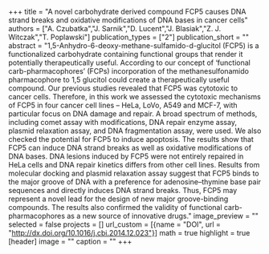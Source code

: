 +++
title = "A novel carbohydrate derived compound FCP5 causes DNA strand breaks and oxidative modifications of DNA bases in cancer cells"
authors = ["A. Czubatka","J. Sarnik","D. Lucent","J. Blasiak","Z. J. Witczak","T. Poplawski"]
publication_types = ["2"]
publication_short = ""
abstract = "1,5-Anhydro-6-deoxy-methane-sulfamido-d-glucitol (FCP5) is a functionalized carbohydrate containing functional groups that render it potentially therapeutically useful. According to our concept of ‘functional carb-pharmacophores’ (FCPs) incorporation of the methanesulfonamido pharmacophore to 1,5 glucitol could create a therapeutically useful compound. Our previous studies revealed that FCP5 was cytotoxic to cancer cells. Therefore, in this work we assessed the cytotoxic mechanisms of FCP5 in four cancer cell lines – HeLa, LoVo, A549 and MCF-7, with particular focus on DNA damage and repair. A broad spectrum of methods, including comet assay with modifications, DNA repair enzyme assay, plasmid relaxation assay, and DNA fragmentation assay, were used. We also checked the potential for FCP5 to induce apoptosis. The results show that FCP5 can induce DNA strand breaks as well as oxidative modifications of DNA bases. DNA lesions induced by FCP5 were not entirely repaired in HeLa cells and DNA repair kinetics differs from other cell lines. Results from molecular docking and plasmid relaxation assay suggest that FCP5 binds to the major groove of DNA with a preference for adenosine–thymine base pair sequences and directly induces DNA strand breaks. Thus, FCP5 may represent a novel lead for the design of new major groove-binding compounds. The results also confirmed the validity of functional carb-pharmacophores as a new source of innovative drugs."
image_preview = ""
selected = false
projects = []
url_custom = [{name = "DOI", url = "http://dx.doi.org/10.1016/j.cbi.2014.12.023"}]
math = true
highlight = true
[header]
image = ""
caption = ""
+++

